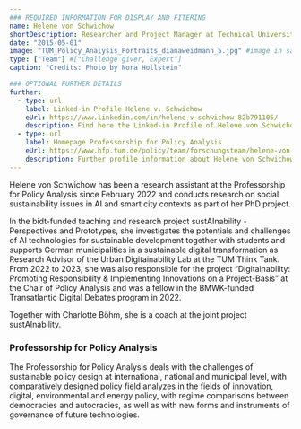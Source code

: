 ```yaml
---
### REQUIRED INFORMATION FOR DISPLAY AND FITERING
name: Helene von Schwichow
shortDescription: Researcher and Project Manager at Technical University of Munich
date: "2015-05-01"
image: "TUM_Policy_Analysis_Portraits_dianaweidmann_5.jpg" #image in same folder as this file
type: ["Team"] #["Challenge giver, Expert"]
caption: "Credits: Photo by Nora Hollstein"

### OPTIONAL FURTHER DETAILS
further:
  - type: url
    label: Linked-in Profile Helene v. Schwichow
    eUrl: https://www.linkedin.com/in/helene-v-schwichow-82b791105/
    description: Find here the Linked-in Profile of Helene von Schwichow
  - type: url
    label: Homepage Professorship for Policy Analysis
    eUrl: https://www.hfp.tum.de/policy/team/forschungsteam/helene-von-schwichow/
    description: Further profile information about Helene von Schwichow
---
```


Helene von Schwichow has been a research assistant at the Professorship for Policy Analysis since February 2022 and conducts research on social sustainability issues in AI and smart city contexts as part of her PhD project.

In the bidt-funded teaching and research project sustAInability - Perspectives and Prototypes, she investigates the potentials and challenges of AI technologies for sustainable development together with students and supports German municipalities in a sustainable digital transformation as Research Advisor of the Urban Digitainability Lab at the TUM Think Tank. 
From 2022 to 2023, she was also responsible for the project “Digitainability: Promoting Responsibility & Implementing Innovations on a Project-Basis” at the Chair of Policy Analysis and was a fellow in the BMWK-funded Transatlantic Digital Debates program in 2022.



Together with Charlotte Böhm, she is a coach at the joint project sustAInability.

### Professorship for Policy Analysis

The Professorship for Policy Analysis deals with the challenges of sustainable policy design at international, national and municipal level, with comparatively designed policy field analyzes in the fields of innovation, digital, environmental and energy policy, with regime comparisons between democracies and autocracies, as well as with new forms and instruments of governance of future technologies.
